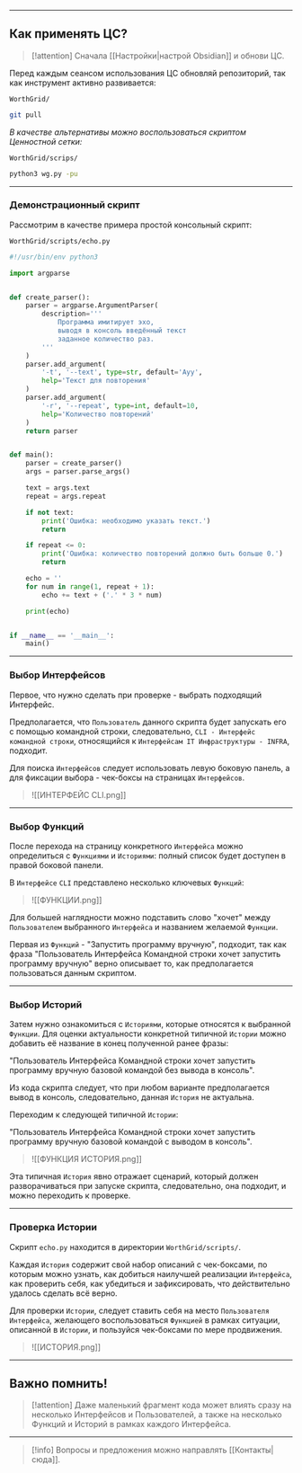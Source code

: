 ***
## Как применять ЦС?

> [!attention]
> Сначала [[Настройки|настрой Obsidian]] и обнови ЦС.

Перед каждым сеансом использования ЦС обновляй репозиторий, так как инструмент активно развивается:

`WorthGrid/`
```sh
git pull
```

_В качестве альтернативы можно воспользоваться скриптом Ценностной сетки:_

`WorthGrid/scrips/`
```sh
python3 wg.py -pu
```

***
### Демонстрационный скрипт

Рассмотрим в качестве примера простой консольный скрипт:

`WorthGrid/scripts/echo.py`
```python
#!/usr/bin/env python3

import argparse


def create_parser():
    parser = argparse.ArgumentParser(
        description='''
            Программа имитирует эхо,
            выводя в консоль введённый текст
            заданное количество раз.
        '''
    )
    parser.add_argument(
        '-t', '--text', type=str, default='Ауу',
        help='Текст для повторения'
    )
    parser.add_argument(
        '-r', '--repeat', type=int, default=10,
        help='Количество повторений'
    )
    return parser


def main():
    parser = create_parser()
    args = parser.parse_args()

    text = args.text
    repeat = args.repeat

    if not text:
        print('Ошибка: необходимо указать текст.')
        return

    if repeat <= 0:
        print('Ошибка: количество повторений должно быть больше 0.')
        return

    echo = ''
    for num in range(1, repeat + 1):
        echo += text + ('.' * 3 * num)

    print(echo)


if __name__ == '__main__':
    main()

```

***
### Выбор Интерфейсов

Первое, что нужно сделать при проверке - выбрать подходящий Интерфейс.

Предполагается, что `Пользователь` данного скрипта будет запускать его с помощью командной строки, следовательно, `CLI - Интерфейс командной строки`, относящийся к `Интерфейсам IT Инфраструктуры - INFRA`, подходит.

Для поиска `Интерфейсов` следует использовать левую боковую панель, а для фиксации выбора - чек-боксы на страницах `Интерфейсов`.

> ![[ИНТЕРФЕЙС CLI.png]]

***
### Выбор Функций

После перехода на страницу конкретного `Интерфейса` можно определиться с `Функциями` и `Историями`: полный список будет доступен в правой боковой панели.

В `Интерфейсе` `CLI` представлено несколько ключевых `Функций`:

> ![[ФУНКЦИИ.png]]

Для большей наглядности можно подставить слово "хочет" между `Пользователем` выбранного `Интерфейса` и названием желаемой `Функции`.

Первая из `Функций` - "Запустить программу вручную", подходит, так как фраза "Пользователь Интерфейса Командной строки хочет запустить программу вручную" верно описывает то, как предполагается пользоваться данным скриптом.

***
### Выбор Историй

Затем нужно ознакомиться с `Историями`, которые относятся к выбранной `Функции`. Для оценки актуальности конкретной типичной `Истории` можно добавить её название в конец полученной ранее фразы:

"Пользователь Интерфейса Командной строки хочет запустить программу вручную базовой командой без вывода в консоль".

Из кода скрипта следует, что при любом варианте предполагается вывод в консоль, следовательно, данная `История` не актуальна.

Переходим к следующей типичной `Истории`:

"Пользователь Интерфейса Командной строки хочет запустить программу вручную базовой командой с выводом в консоль".

> ![[ФУНКЦИЯ ИСТОРИЯ.png]]

Эта типичная `История` явно отражает сценарий, который должен разворачиваться при запуске скрипта, следовательно, она подходит, и можно переходить к проверке.

***
### Проверка Истории

Скрипт `echo.py` находится в директории  `WorthGrid/scripts/`.

Каждая `История` содержит свой набор описаний с чек-боксами, по которым можно узнать, как добиться наилучшей реализации `Интерфейса`, как проверить себя, как убедиться и зафиксировать, что действительно удалось сделать всё верно.

Для проверки `Истории`, следует ставить себя на место `Пользователя` `Интерфейса`, желающего воспользоваться `Функцией` в рамках ситуации, описанной в `Истории`, и пользуйся чек-боксами по мере продвижения.


> ![[ИСТОРИЯ.png]]

***
## Важно помнить!

> [!attention]
> Даже маленький фрагмент кода может влиять сразу на несколько Интерфейсов и  Пользователей, а также на несколько Функций и Историй в рамках каждого Интерфейса.

***

> [!info]
> Вопросы и предложения можно направлять [[Контакты|сюда]].
